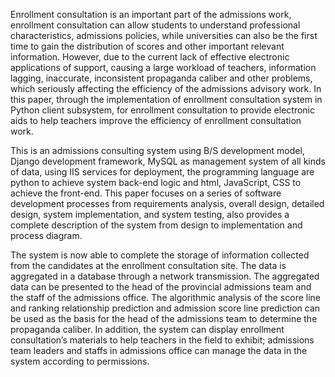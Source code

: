 Enrollment consultation is an important part of the admissions work, enrollment consultation can allow students to understand professional characteristics, admissions policies, while universities can also be the first time to gain the distribution of scores and other important relevant information. However, due to the current lack of effective electronic applications of support, causing a large workload of teachers, information lagging, inaccurate, inconsistent propaganda caliber and other problems, which seriously affecting the efficiency of the admissions advisory work. In this paper, through the implementation of enrollment consultation system in Python client subsystem, for enrollment consultation to provide electronic aids to help teachers improve the efficiency of enrollment consultation work.

This is an admissions consulting system using B/S development model, Django development framework, MySQL as management system of all kinds of data, using IIS services for deployment, the programming language are python to achieve system back-end logic and html, JavaScript, CSS to achieve the front-end. This paper focuses on a series of software development processes from requirements analysis, overall design, detailed design, system implementation, and system testing, also provides a complete description of the system from design to implementation and process diagram.

The system is now able to complete the storage of information collected from the candidates at the enrollment consultation site. The data is aggregated in a database through a network transmission. The aggregated data can be presented to the head of the provincial admissions team and the staff of the admissions office. The algorithmic analysis of the score line and ranking relationship prediction and admission score line prediction can be used as the basis for the head of the admissions team to determine the propaganda caliber. In addition, the system can display enrollment consultation’s materials to help teachers in the field to exhibit; admissions team leaders and staffs in admissions office can manage the data in the system according to permissions.


